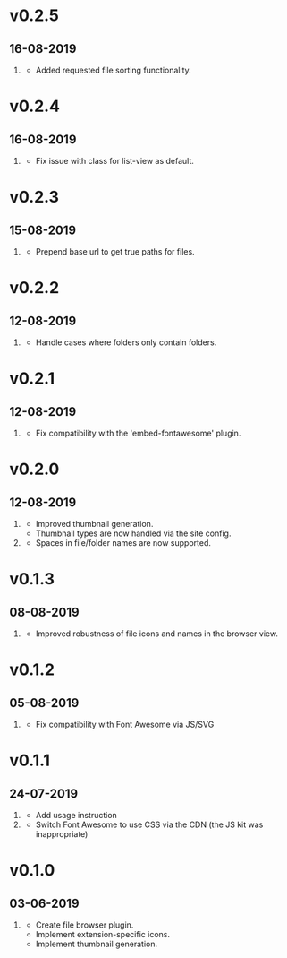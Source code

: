 # v0.2.5
##  16-08-2019

1. [](#new)
    * Added requested file sorting functionality.

# v0.2.4
##  16-08-2019

1. [](#bugfix)
    * Fix issue with class for list-view as default.

# v0.2.3
##  15-08-2019

1. [](#bugfix)
    * Prepend base url to get true paths for files.

# v0.2.2
##  12-08-2019

1. [](#bugfix)
    * Handle cases where folders only contain folders.

# v0.2.1
##  12-08-2019

1. [](#bugfix)
    * Fix compatibility with the 'embed-fontawesome' plugin.

# v0.2.0
##  12-08-2019

1. [](#improved)
    * Improved thumbnail generation.
    * Thumbnail types are now handled via the site config.
2. [](#bugfix)
    * Spaces in file/folder names are now supported.

# v0.1.3
##  08-08-2019

1. [](#improved)
    * Improved robustness of file icons and names in the browser view.

# v0.1.2
##  05-08-2019

1. [](#bugfix)
    * Fix compatibility with Font Awesome via JS/SVG

# v0.1.1
##  24-07-2019

1. [](#improved)
    * Add usage instruction
2. [](#bugfix)
    * Switch Font Awesome to use CSS via the CDN (the JS kit was inappropriate)

# v0.1.0
##  03-06-2019

1. [](#new)
    * Create file browser plugin.
    * Implement extension-specific icons.
    * Implement thumbnail generation.
